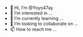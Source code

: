 - 👋 Hi, I’m @Yoyo47ay
- 👀 I’m interested in ...
- 🌱 I’m currently learning ...
- 💞️ I’m looking to collaborate on ...
- 📫 How to reach me ...

<!---
Yoyo47ay/Yoyo47ay is a ✨ special ✨ repository because its `README.md` (this file) appears on your GitHub profile.
You can click the Preview link to take a look at your changes.
--->
